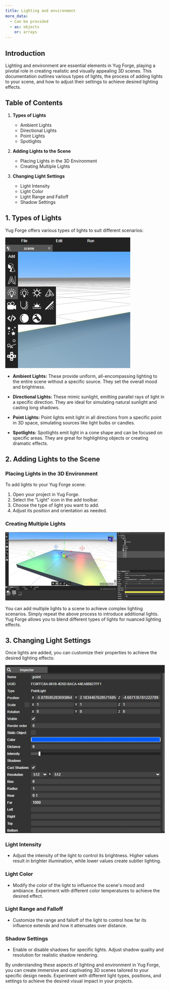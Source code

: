 ```yaml
---
title: Lighting and environment
more_data:
  - Can be provided
  - as: objects
    or: arrays
---
```


## Introduction

Lighting and environment are essential elements in Yug Forge, playing a pivotal role in creating realistic and visually appealing 3D scenes. This documentation outlines various types of lights, the process of adding lights to your scene, and how to adjust their settings to achieve desired lighting effects.

## Table of Contents

1. **Types of Lights**
    - Ambient Lights
    - Directional Lights
    - Point Lights
    - Spotlights

2. **Adding Lights to the Scene**
    - Placing Lights in the 3D Environment
    - Creating Multiple Lights

3. **Changing Light Settings**
    - Light Intensity
    - Light Color
    - Light Range and Falloff
    - Shadow Settings

## 1. Types of Lights

Yug Forge offers various types of lights to suit different scenarios:

![Docusaurus Plushie](./L1.jpg)


- **Ambient Lights:** These provide uniform, all-encompassing lighting to the entire scene without a specific source. They set the overall mood and brightness.

- **Directional Lights:** These mimic sunlight, emitting parallel rays of light in a specific direction. They are ideal for simulating natural sunlight and casting long shadows.

- **Point Lights:** Point lights emit light in all directions from a specific point in 3D space, simulating sources like light bulbs or candles.

- **Spotlights:** Spotlights emit light in a cone shape and can be focused on specific areas. They are great for highlighting objects or creating dramatic effects.

## 2. Adding Lights to the Scene

### Placing Lights in the 3D Environment

To add lights to your Yug Forge scene:

1. Open your project in Yug Forge.
2. Select the "Light" icon in the add toolbar.
3. Choose the type of light you want to add.
4. Adjust its position and orientation as needed.

### Creating Multiple Lights

![Docusaurus Plushie](./L2.jpg)

You can add multiple lights to a scene to achieve complex lighting scenarios. Simply repeat the above process to introduce additional lights. Yug Forge allows you to blend different types of lights for nuanced lighting effects.

## 3. Changing Light Settings

Once lights are added, you can customize their properties to achieve the desired lighting effects:

![Docusaurus Plushie](./L3.jpg)

### Light Intensity

- Adjust the intensity of the light to control its brightness. Higher values result in brighter illumination, while lower values create subtler lighting.

### Light Color

- Modify the color of the light to influence the scene's mood and ambiance. Experiment with different color temperatures to achieve the desired effect.

### Light Range and Falloff

- Customize the range and falloff of the light to control how far its influence extends and how it attenuates over distance.

### Shadow Settings

- Enable or disable shadows for specific lights. Adjust shadow quality and resolution for realistic shadow rendering.

By understanding these aspects of lighting and environment in Yug Forge, you can create immersive and captivating 3D scenes tailored to your specific design needs. Experiment with different light types, positions, and settings to achieve the desired visual impact in your projects.
